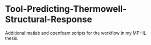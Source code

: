 # Tool-Predicting-Thermowell-Structural-Response
Additional matlab and openfoam scripts for the workflow in my MPHIL thesis.
